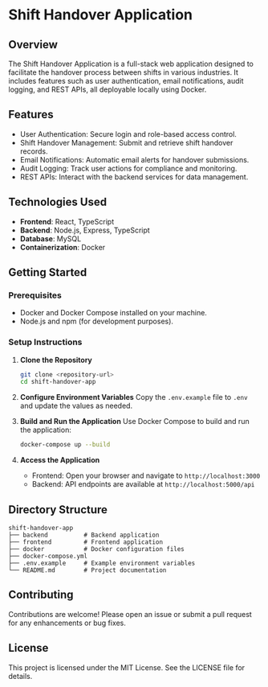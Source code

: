 # Shift Handover Application

## Overview
The Shift Handover Application is a full-stack web application designed to facilitate the handover process between shifts in various industries. It includes features such as user authentication, email notifications, audit logging, and REST APIs, all deployable locally using Docker.

## Features
- User Authentication: Secure login and role-based access control.
- Shift Handover Management: Submit and retrieve shift handover records.
- Email Notifications: Automatic email alerts for handover submissions.
- Audit Logging: Track user actions for compliance and monitoring.
- REST APIs: Interact with the backend services for data management.

## Technologies Used
- **Frontend**: React, TypeScript
- **Backend**: Node.js, Express, TypeScript
- **Database**: MySQL
- **Containerization**: Docker

## Getting Started

### Prerequisites
- Docker and Docker Compose installed on your machine.
- Node.js and npm (for development purposes).

### Setup Instructions

1. **Clone the Repository**
   ```bash
   git clone <repository-url>
   cd shift-handover-app
   ```

2. **Configure Environment Variables**
   Copy the `.env.example` file to `.env` and update the values as needed.

3. **Build and Run the Application**
   Use Docker Compose to build and run the application:
   ```bash
   docker-compose up --build
   ```

4. **Access the Application**
   - Frontend: Open your browser and navigate to `http://localhost:3000`
   - Backend: API endpoints are available at `http://localhost:5000/api`

## Directory Structure
```
shift-handover-app
├── backend          # Backend application
├── frontend         # Frontend application
├── docker           # Docker configuration files
├── docker-compose.yml
├── .env.example     # Example environment variables
└── README.md        # Project documentation
```

## Contributing
Contributions are welcome! Please open an issue or submit a pull request for any enhancements or bug fixes.

## License
This project is licensed under the MIT License. See the LICENSE file for details.